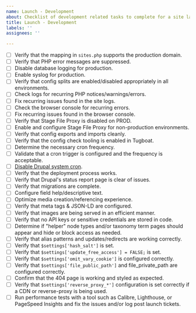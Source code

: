 ```yaml
---
name: Launch - Development
about: Checklist of development related tasks to complete for a site launch.
title: Launch - Development
labels: ''
assignees: ''

---
```


<!-- Please check off line-items as they are completed and leave notes if necessary. -->
<!-- If an item is not relevant to this project, [strike it out](https://docs.github.com/en/github/writing-on-github/basic-writing-and-formatting-syntax#styling-text) -->
<!-- (e.g. `~~Not relevant item~~`) or remove it. If child tickets are created for -->
<!-- any line-item, please update this description to include references to them. -->

- [ ] Verify that the mapping in `sites.php` supports the production domain.
- [ ] Verify that PHP error messages are suppressed.
- [ ] Disable database logging for production.
- [ ] Enable syslog for production.
- [ ] Verify that config splits are enabled/disabled appropriately in all environments.
- [ ] Check logs for recurring PHP notices/warnings/errors.
- [ ] Fix recurring issues found in the site logs.
- [ ] Check the browser console for recurring errors.
- [ ] Fix recurring issues found in the browser console.
- [ ] Verify that Stage File Proxy is disabled on PROD.
- [ ] Enable and configure Stage File Proxy for non-production environments.
- [ ] Verify that config exports and imports cleanly.
- [ ] Verify that the config check tooling is enabled in Tugboat.
- [ ] Determine the necessary cron frequency.
- [ ] Validate that a cron trigger is configured and the frequency is acceptable.
- [ ] [Disable Drupal system cron](https://www.drupal.org/docs/administering-a-drupal-site/cron-automated-tasks/cron-automated-tasks-overview#s-disabledrupal-cron).
- [ ] Verify that the deployment process works.
- [ ] Verify that Drupal's status report page is clear of issues.
- [ ] Verify that migrations are complete.
- [ ] Configure field help/descriptive text.
- [ ] Optimize media creation/referencing experience.
- [ ] Verify that meta tags & JSON-LD are configured.
- [ ] Verify that images are being served in an efficient manner.
- [ ] Verify that no API keys or sensitive credentials are stored in code.
- [ ] Determine if "helper" node types and/or taxonomy term pages should appear and hide or block access as needed.
- [ ] Verify that alias patterns and updates/redirects are working correctly.
- [ ] Verify that `$settings['hash_salt']` is set.
- [ ] Verify that `$settings['update_free_access'] = FALSE;` is set.
- [ ] Verify that `$settings['omit_vary_cookie']` is configured correctly.
- [ ] Verify that `$settings['file_public_path']` and file_private_path are configured correctly.
- [ ] Confirm that the 404 page is working and styled as expected.
- [ ] Verify that `$settings['reverse_proxy_*']` configuration is set correctly if a CDN or reverse-proxy is being used.
- [ ] Run performance tests with a tool such as Calibre, Lighthouse, or PageSpeed Insights and fix the issues and/or log post launch tickets.
